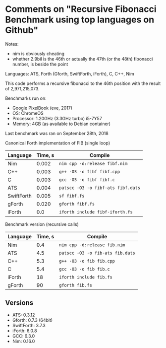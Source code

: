 # Comments on "Recursive Fibonacci Benchmark using top languages on Github"

Notes:

- nim is obviously cheating
- whether 2.9bil is the 46th or actually the 47th (or the 48th) fibonacci number, is beside the point

Languages: ATS, Forth (Gforth, SwiftForth, iForth), C, C++, Nim

This code performs a recursive fibonacci to the 46th position with the result of 2,971,215,073.

Benchmarks run on:
 - Google PixelBook (eve, 2017)
 - OS: ChromeOS
 - Processor: 1.20GHz (3.3GHz turbo) i5-7Y57
 - Memory: 4GB (as available to Debian container)

Last benchmark was ran on September 28th, 2018

Canonical Forth implementation of FIB (single loop)

| Language   | Time, s | Compile                            |
|------------|---------|------------------------------------|
| Nim        |  0.002  | `nim cpp -d:release fibf.nim`      |
| C++        |  0.003  | `g++ -O3 -o fibf fibf.cpp`         |
| C          |  0.003  | `gcc -O3 -o fibf fibf.c`           |
| ATS        |  0.004  | `patscc -O3 -o fibf-ats fibf.dats` |
| SwiftForth |  0.005  | `sf fibf.fs`                       |
| gForth     |  0.020  | `gforth fibf.fs`                   |
| iForth     |  0.0    | `iforth include fibf-iforth.fs`    |


Benchmark version (recursive calls)

| Language | Time, s | Compile                          |
|----------|---------|----------------------------------|
| Nim      |  0.4    | `nim cpp -d:release fib.nim`     |
| ATS      |  4.5    | `patscc -O3 -o fib-ats fib.dats` |
| C++      |  5.3    | `g++ -O3 -o fib fib.cpp`         |
| C        |  5.4    | `gcc -O3 -o fib fib.c`           |
| iForth   | 18      | `iforth include fib.fs`          |
| gForth   | 90      | `gforth fib.fs`                  |


## Versions

- ATS: 0.3.12
- Gforth: 0.7.3 (64bit)
- SwiftForth: 3.7.3
- iForth: 6.0.8
- GCC: 6.3.0
- Nim: 0.16.0
